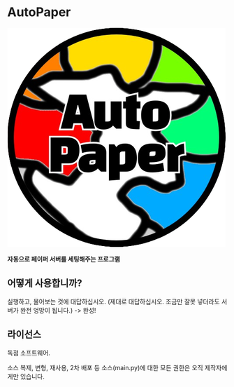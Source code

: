 # AutoPaper
![AutoPapers](./resources/AutoPaperPng.png)  

**자동으로 페이퍼 서버를 세팅해주는 프로그램**

## 어떻게 사용합니까?
실행하고, 물어보는 것에 대답하십시오.
(제대로 대답하십시오. 조금만 잘못 넣더라도 서버가 완전 엉망이 됩니다.) -> 완성!

## 라이선스 
독점 소프트웨어. 

소스 복제, 변형, 재사용, 2차 배포 등 소스(main.py)에 대한 모든 권한은 오직 제작자에게만 있습니다.
